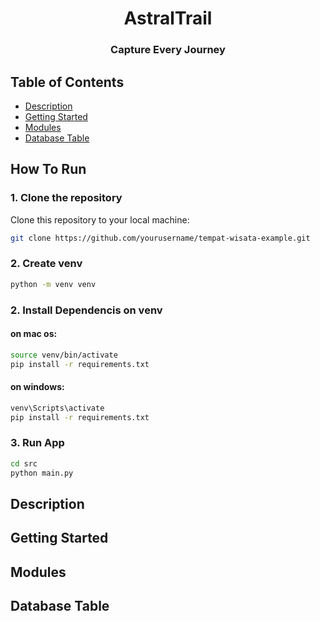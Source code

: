 <h1 align="center">AstralTrail</h1>
<h3 align="center">Capture Every Journey</h3>

## Table of Contents

- [Description](#description)
- [Getting Started](#getting-started)
- [Modules](#modules)
- [Database Table](#database-table)

## How To Run

### 1. Clone the repository

Clone this repository to your local machine:

```bash
git clone https://github.com/yourusername/tempat-wisata-example.git
```

### 2. Create venv

```bash
python -m venv venv
```

### 2. Install Dependencis on venv

#### on mac os:

```bash
source venv/bin/activate
pip install -r requirements.txt
```

#### on windows:

```bash
venv\Scripts\activate
pip install -r requirements.txt
```

### 3. Run App

```bash
cd src
python main.py
```

## Description

## Getting Started

## Modules

## Database Table
